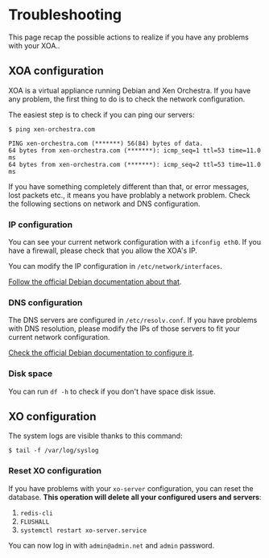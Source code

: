 # Troubleshooting

This page recap the possible actions to realize if you have any problems with your XOA..

## XOA configuration

XOA is a virtual appliance running Debian and Xen Orchestra. If you have any problem, the first thing to do is to check the network configuration.

The easiest step is to check if you can ping our servers:

```
$ ping xen-orchestra.com

PING xen-orchestra.com (*******) 56(84) bytes of data.
64 bytes from xen-orchestra.com (*******): icmp_seq=1 ttl=53 time=11.0 ms
64 bytes from xen-orchestra.com (*******): icmp_seq=2 ttl=53 time=11.0 ms
```

If you have something completely different than that, or error messages, lost packets etc., it means you have problably a network problem. Check the following sections on network and DNS configuration.

### IP configuration

You can see your current network configuration with a `ifconfig eth0`. If you have a firewall, please check that you allow the XOA's IP.

You can modify the IP configuration in `/etc/network/interfaces`.

[Follow the official Debian documentation about that]( https://wiki.debian.org/NetworkConfiguration#Configuring_the_interface_manually).


### DNS configuration

The DNS servers are configured in `/etc/resolv.conf`. If you have problems with DNS resolution, please modify the IPs of those servers to fit your current network configuration.

[Check the official Debian documentation to configure it](https://wiki.debian.org/NetworkConfiguration#The_resolv.conf_configuration_file).

### Disk space

You can run `df -h` to check if you don't have space disk issue.

## XO configuration

The system logs are visible thanks to this command:

```
$ tail -f /var/log/syslog

```

### Reset XO configuration

If you have problems with your `xo-server` configuration, you can reset the database. **This operation will delete all your configured users and servers**:

1. `redis-cli`
2. `FLUSHALL`
3. `systemctl restart xo-server.service`

You can now log in with `admin@admin.net` and `admin` password.
